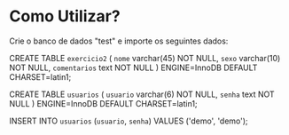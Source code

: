 # Como Utilizar?

Crie o banco de dados "test" e importe os seguintes dados:

CREATE TABLE `exercicio2` (
`nome` varchar(45) NOT NULL,
`sexo` varchar(10) NOT NULL,
`comentarios` text NOT NULL
) ENGINE=InnoDB DEFAULT CHARSET=latin1;

CREATE TABLE `usuarios` (
`usuario` varchar(6) NOT NULL,
`senha` text NOT NULL
) ENGINE=InnoDB DEFAULT CHARSET=latin1;

INSERT INTO `usuarios` (`usuario`, `senha`) VALUES
('demo', 'demo');
